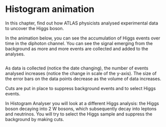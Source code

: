 # Histogram animation

In this chapter, find out how ATLAS physicists analysed experimental data to uncover the Higgs boson.

In the animation below, you can see the accumulation of Higgs events over time in the diphoton channel.  You can see the signal emerging from the background as more and more events are collected and added to the analyses.

<img alt="" src="https://twiki.cern.ch/twiki/pub/AtlasPublic/HiggsPublicResults//Hgg-FloatingScale-Short2.gif">

As data is collected (notice the date changing), the number of events analysed increases (notice the change in scale of the y-axis).  The size of the error bars on the data points decrease as the volume of data increases.

Cuts are put in place to suppress background events and to select Higgs events. 

In Histogram Analyser you will look at a different Higgs analysis:
the Higgs boson decaying into 2 W bosons, which subsequently decay into leptons and neutrinos.  You will try to select the Higgs sample and suppress the background by making cuts.
